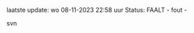 laatste update: 
wo 08-11-2023 22:58   uur 
Status: FAALT - fout - 
<div class="service R">svn</div>